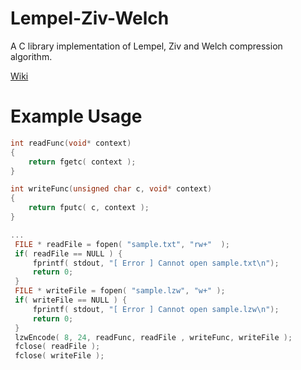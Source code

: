 ﻿# Lempel-Ziv-Welch
 
 A C library implementation of Lempel, Ziv and Welch compression algorithm.

[Wiki](https://en.wikipedia.org/wiki/Lempel%E2%80%93Ziv%E2%80%93Welch)

# Example Usage
```C
int readFunc(void* context)
{
    return fgetc( context );
}

int writeFunc(unsigned char c, void* context)
{
    return fputc( c, context ); 
}

...
 FILE * readFile = fopen( "sample.txt", "rw+"  );
 if( readFile == NULL ) {
     fprintf( stdout, "[ Error ] Cannot open sample.txt\n");
     return 0;
 }
 FILE * writeFile = fopen( "sample.lzw", "w+" );
 if( writeFile == NULL ) {
     fprintf( stdout, "[ Error ] Cannot open sample.lzw\n");
     return 0;
 }
 lzwEncode( 8, 24, readFunc, readFile , writeFunc, writeFile );
 fclose( readFile );
 fclose( writeFile );  
```
